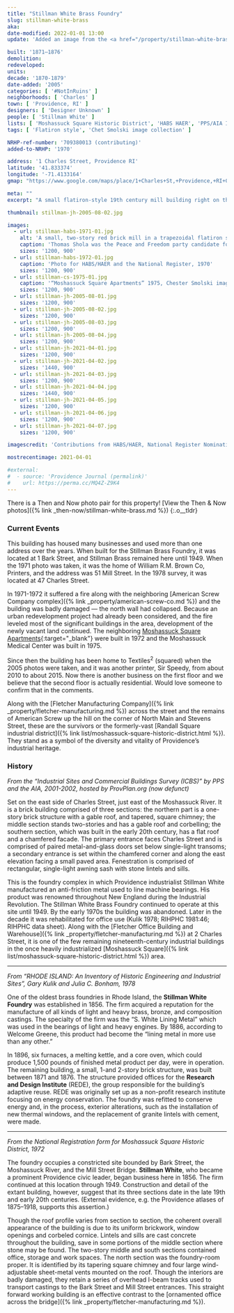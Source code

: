 ```yaml
---
title: "Stillman White Brass Foundry"
slug: stillman-white-brass
aka: 
date-modified: 2022-01-01 13:00
update: 'Added an image from the <a href="/property/stillman-white-brass/#photo-stillman-cs-1975-01">Chet Smolski</a> collection'

built: '1871–1876'
demolition: 
redeveloped: 
units:
decade: '1870-1879'
date-added: '2005'
categories: [ '#NotInRuins' ]
neighborhoods: [ 'Charles' ]
town: [ 'Providence, RI' ]
designers: [ 'Designer Unknown' ]
people: [ 'Stillman White' ]
lists: [ 'Moshassuck Square Historic District', 'HABS HAER', 'PPS/AIA Industrial Commercial Buildings Survey', 'Inventory of Historic Engineering & Industrial Sites 1978' ]
tags: [ 'Flatiron style', 'Chet Smolski image collection' ]

NRHP-ref-number: '709380013 (contributing)'
added-to-NRHP: '1970'

address: '1 Charles Street, Providence RI'
latitude: '41.833374'
longitude: '-71.4133164'
gmap: "https://www.google.com/maps/place/1+Charles+St,+Providence,+RI+02904/@41.833374,-71.4133164,17z/data=!3m1!4b1!4m5!3m4!1s0x89e44519458e3d7d:0x3e45c1838c963682!8m2!3d41.833374!4d-71.4111277"

meta: ""
excerpt: "A small flatiron-style 19th century mill building right on the bank of the Moshassuck River in a formerly dense industrial area"

thumbnail: stillman-jh-2005-08-02.jpg

images:
  - url: stillman-habs-1971-01.jpg
    alt: 'A small, two-story red brick mill in a trapezoidal flatiron style. The replacement windows on the west wall are double pane but inoperable. Lintels and sills are simple rectangular cast cement and the roofline features a simple cornice of decorative brickwork.'
    caption: 'Thomas Shola was the Peace and Freedom party candidate for mayor in 1970. He fell 35,000 votes shy of beating Dooley, who won his third term — Photo by Jack Boucher for HABS/HAER and the National Register, 1972'
    sizes: '1200, 900'
  - url: stillman-habs-1972-01.jpg
    caption: 'Photo for HABS/HAER and the National Register, 1970'
    sizes: '1200, 900'
  - url: stillman-cs-1975-01.jpg
    caption: '“Moshassuck Square Apartments” 1975, Chester Smolski image collection, Rhode Island College'
    sizes: '1200, 900'
  - url: stillman-jh-2005-08-01.jpg
    sizes: '1200, 900'
  - url: stillman-jh-2005-08-02.jpg
    sizes: '1200, 900'
  - url: stillman-jh-2005-08-03.jpg
    sizes: '1200, 900'
  - url: stillman-jh-2005-08-04.jpg
    sizes: '1200, 900'
  - url: stillman-jh-2021-04-01.jpg
    sizes: '1200, 900'
  - url: stillman-jh-2021-04-02.jpg
    sizes: '1440, 900'
  - url: stillman-jh-2021-04-03.jpg
    sizes: '1200, 900'
  - url: stillman-jh-2021-04-04.jpg
    sizes: '1440, 900'
  - url: stillman-jh-2021-04-05.jpg
    sizes: '1200, 900'
  - url: stillman-jh-2021-04-06.jpg
    sizes: '1200, 900'
  - url: stillman-jh-2021-04-07.jpg
    sizes: '1200, 900'

imagescredit: 'Contributions from HABS/HAER, National Register Nomination forms, and <a href="//digitalcommons.ric.edu/smolski_images/191" target="_blank">Chet Smolski</a>'

mostrecentimage: 2021-04-01

#external:
#  - source: 'Providence Journal (permalink)'
#    url: https://perma.cc/MQ4Z-Z9K4
---
```


There is a Then and Now photo pair for this property! [View the Then & Now photos]({% link _then-now/stillman-white-brass.md %})
{:.o__tldr}

### Current Events

This building has housed many businesses and used more than one address over the years. When built for the Stillman Brass Foundry, it was located at 1 Bark Street, and Stillman Brass remained here until 1949. When the 1971 photo was taken, it was the home of William R.M. Brown Co, Printers, and the address was 51 Mill Street. In the 1978 survey, it was located at 47 Charles Street.

In 1971-1972 it suffered a fire along with the neighboring [American Screw Company complex]({% link _property/american-screw-co.md %}) and the building was badly damaged — the north wall had collapsed. Because an urban redevelopment project had already been considered, and the fire leveled most of the significant buildings in the area, development of the newly vacant land continued. The neighboring [Moshassuck Square Apartments](//guide.ppsri.org/property/moshassuck-square-apartments){:target="_blank"} were built in 1972 and the Moshassuck Medical Center was built in 1975. 

Since then the building has been home to Textiles<sup>2</sup> (squared) when the 2005 photos were taken, and it was another printer, Sir Speedy, from about 2010 to about 2015. Now there is another business on the first floor and we believe that the second floor is actually residential. Would love someone to confirm that in the comments. 

Along with the [Fletcher Manufacturing Company]({% link _property/fletcher-manufacturing.md %}) across the street and the remains of American Screw up the hill on the corner of North Main and Stevens Street, these are the survivors or the formerly-vast [Randall Square industrial district]({% link list/moshassuck-square-historic-district.html %}). They stand as a symbol of the diversity and vitality of Providence’s industrial heritage.


### History

_From the “Industrial Sites and Commercial Buildings Survey (ICBS)” by PPS and the AIA, 2001-2002, hosted by ProvPlan.org (now defunct)_

Set on the east side of Charles Street, just east of the Moshassuck River. It is a brick building comprised of three sections: the northern part is a one-story brick structure with a gable roof, and tapered, square chimney; the middle section stands two-stories and has a gable roof and corbelling; the southern section, which was built in the early 20th century, has a flat roof and a chamfered facade. The primary entrance faces Charles Street and is comprised of paired metal-and-glass doors set below single-light transoms; a secondary entrance is set within the chamfered corner and along the east elevation facing a small paved area. Fenestration is comprised of rectangular, single-light awning sash with stone lintels and sills.

This is the foundry complex in which Providence industrialist Stillman White manufactured an anti-friction metal used to line machine bearings. His product was renowned throughout New England during the Industrial Revolution. The Stillman White Brass Foundry continued to operate at this site until 1949. By the early 1970s the building was abandoned. Later in the decade it was rehabilitated for office use (Kulik 1978; RIHPHC 1981:46; RIHPHC data sheet). Along with the [Fletcher Office Building and Warehouse]({% link _property/fletcher-manufacturing.md %}) at 2 Charles Street, it is one of the few remaining nineteenth-century industrial buildings in the once heavily industrialized [Moshassuck Square]({% link list/moshassuck-square-historic-district.html %}) area.

***

_From “RHODE ISLAND: An Inventory of Historic Engineering and Industrial Sites”, Gary Kulik and Julia C. Bonham, 1978_

One of the oldest brass foundries in Rhode Island, the **Stillman White Foundry** was established in 1856. The firm acquired a reputation for the manufacture of all kinds of light and heavy brass, bronze, and composition castings. The specialty of the firm was the “S. White Lining Metal” which was used in the bearings of light and heavy engines. By 1886, according to Welcome Greene, this product had become the “lining metal in more use than any other.” 

In 1896, six furnaces, a melting kettle, and a core oven, which could produce 1,500 pounds of finished metal product per day, were in operation. The remaining building, a small, 1-and 2-story brick structure, was built between 1871 and 1876. The structure provided offices for the **Research and Design Institute** (<span class="abbr">REDE</span>), the group responsible for the building’s adaptive reuse. <span class="abbr">REDE</span> was originally set up as a non-profit research institute focusing on energy conservation. The foundry was refitted to conserve energy and, in the process, exterior alterations, such as the installation of new thermal windows, and the replacement of granite lintels with cement, were made.

***

_From the National Registration form for Moshassuck Square Historic District, 1972_

The foundry occupies a constricted site bounded by Bark Street, the Moshassuck River, and the Mill Street Bridge. **Stillman White**, who became a prominent Providence civic leader, began business here in 1856. The firm continued at this location through 1949. Construction and detail of the extant building, however, suggest that its three sections date in the late 19th and early 20th centuries. (External evidence, e.g. the Providence atlases of 1875–1918, supports this assertion.) 

Though the roof profile varies from section to section, the coherent overall appearance of the building is due to its uniform brickwork, window openings and corbeled cornice. Lintels and sills are cast concrete throughout the building, save in some portions of the middle section where stone may be found. The two-story middle and south sections contained office, storage and work spaces. The north section was the foundry-room proper. It is identified by its tapering square chimney and four large wind-adjustable sheet-metal vents mounted on the roof. Though the interiors are badly damaged, they retain a series of overhead I-beam tracks used to transport castings to the Bark Street and Mill Street entrances. This straight forward working building is an effective contrast to the [ornamented office across the bridge]({% link _property/fletcher-manufacturing.md %}).

